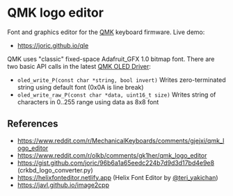 # QMK logo editor

Font and graphics editor for the [QMK](https://github.com/qmk/qmk_firmware) keyboard firmware. Live demo:

* https://joric.github.io/qle

QMK uses "classic" fixed-space Adafruit_GFX 1.0 bitmap font.
There are two basic API calls in the latest [QMK OLED Driver](https://beta.docs.qmk.fm/using-qmk/hardware-features/displays/feature_oled_driver):

* `oled_write_P(const char *string, bool invert)` Writes zero-terminated string using default font (0x0A is line break)
* `oled_write_raw_P(const char *data, uint16_t size)` Writes string of characters in 0..255 range using data as 8x8 font

## References

* https://www.reddit.com/r/MechanicalKeyboards/comments/gjejxi/qmk_logo_editor
* https://www.reddit.com/r/olkb/comments/gk1her/qmk_logo_editor
* https://gist.github.com/joric/96b6a1a65eedc224b7d9d3d17bd4e9e8 (crkbd_logo_converter.py)
* https://helixfonteditor.netlify.app (Helix Font Editor by [@teri_yakichan](https://twitter.com/teri_yakichan))
* https://javl.github.io/image2cpp
